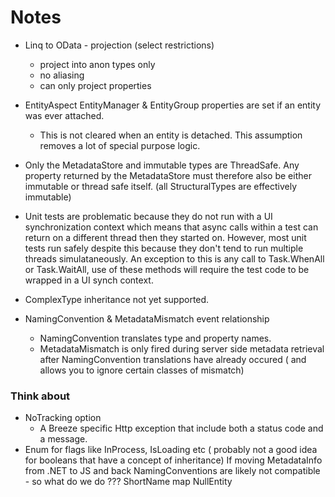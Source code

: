 ﻿# Notes 
  
- Linq to OData - projection (select restrictions)
    - project into anon types only
	- no aliasing
	- can only project properties 

- EntityAspect EntityManager & EntityGroup properties are set if an entity was ever attached. 
	- This is not cleared when an entity is detached.  This assumption removes a lot  of special purpose logic.


- Only the MetadataStore and immutable types are ThreadSafe.  Any property returned by the MetadataStore 
must therefore also be either immutable or thread safe itself. (all StructuralTypes are effectively immutable)

- Unit tests are problematic because they do not run with a UI synchronization context which means that async calls within a test can return on 
a different thread then they started on.  However, most unit tests run safely despite this because they don't tend to run multiple threads simulataneously.
An exception to this is any call to Task.WhenAll or Task.WaitAll, use of these methods will require the test code to be wrapped in a UI synch context.

- ComplexType inheritance not yet supported.

- NamingConvention & MetadataMismatch event relationship
    - NamingConvention translates type and property names. 
    - MetadataMismatch is only fired during server side metadata retrieval after NamingConvention translations have already occured ( and allows you to ignore certain classes of mismatch) 

### Think about

- NoTracking option
    - A Breeze specific Http exception that include both a status code and a message.
- Enum for flags like InProcess, IsLoading etc ( probably not a good idea for booleans that have a concept of inheritance)
If moving MetadataInfo from .NET to JS and back NamingConventions are likely not compatible - so what do we do ???
ShortName map
NullEntity